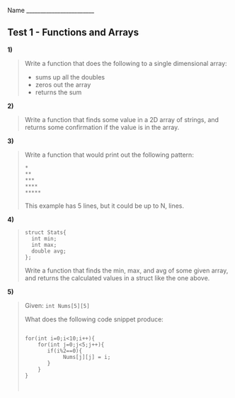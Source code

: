 Name ________________________

## Test 1 - Functions and Arrays

**1)**

> Write a function that does the following to a single dimensional array:
> 
> -   sums up all the doubles
> -   zeros out the array
> -   returns the sum

**2)**

> Write a function that finds some value in a 2D array of strings, and returns some confirmation if the value is in the array.

**3)**

> Write a function that would print out the following pattern:
> 
> ```
> *
> **
> ***
> ****
> *****
> 
> ```
> 
> This example has 5 lines, but it could be up to N, lines.

**4)**

> ```
> struct Stats{
>   int min;
>   int max;
>   double avg;
> };
> 
> ```
> 
> Write a function that finds the min, max, and avg of some given array, and returns the calculated values in a struct like the one above.

**5)**

> Given: `int Nums[5][5]`
> 
> What does the following code snippet produce:
> 
> ```
> 
> for(int i=0;i<10;i++){
>     for(int j=0;j<5;j++){
>        if(i%2==0){
>             Nums[j][j] = i;
>        }
>     }
> }
> 
> 
> 
> ```

